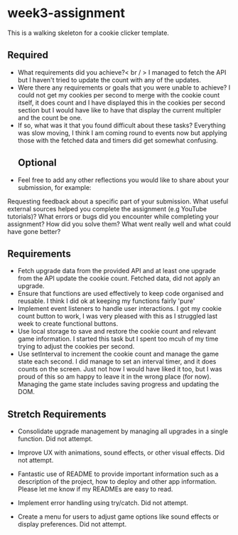 # week3-assignment

This is a walking skeleton for a cookie clicker template.

## Required

- What requirements did you achieve?< br / >
  I managed to fetch the API but I haven't tried to update the count with any of the updates.
- Were there any requirements or goals that you were unable to achieve?
  I could not get my cookies per second to merge with the cookie count itself, it does count and I have displayed this in the cookies per second section but I would have like to have that display the current multipler and the count be one.
- If so, what was it that you found difficult about these tasks?
  Everything was slow moving, I think I am coming round to events now but applying those with the fetched data and timers did get somewhat confusing.
  ## Optional
- Feel free to add any other reflections you would like to share about your submission, for example:

Requesting feedback about a specific part of your submission.
What useful external sources helped you complete the assignment (e.g YouTube tutorials)?
What errors or bugs did you encounter while completing your assignment? How did you solve them?
What went really well and what could have gone better?

## Requirements

- Fetch upgrade data from the provided API and at least one upgrade from the API update the cookie count.
  Fetched data, did not apply an upgrade.
- Ensure that functions are used effectively to keep code organised and reusable.
  I think I did ok at keeping my functions fairly 'pure'
- Implement event listeners to handle user interactions.
  I got my cookie count button to work, I was very pleased with this as I struggled last week to create functional buttons.
- Use local storage to save and restore the cookie count and relevant game information.
  I started this task but I spent too mcuh of my time trying to adjust the cookies per second.
- Use setInterval to increment the cookie count and manage the game state each second.
  I did manage to set an interval timer, and it does counts on the screen. Just not how I would have liked it too, but I was proud of this so am happy to leave it in the wrong place (for now).
  Managing the game state includes saving progress and updating the DOM.

## Stretch Requirements

- Consolidate upgrade management by managing all upgrades in a single function.
  Did not attempt.

- Improve UX with animations, sound effects, or other visual effects.
  Did not attempt.

- Fantastic use of README to provide important information such as a description of the project, how to deploy and other app information.
  Please let me know if my READMEs are easy to read.

- Implement error handling using try/catch.
  Did not attempt.

- Create a menu for users to adjust game options like sound effects or display preferences.
  Did not attempt.
